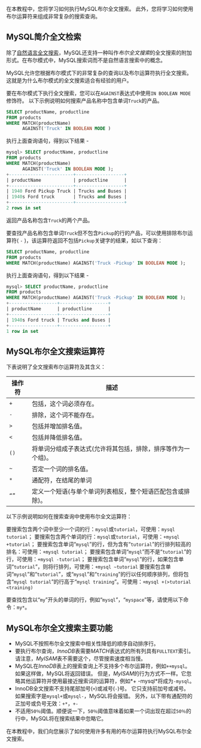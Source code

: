 在本教程中，您将学习如何执行MySQL布尔全文搜索。 此外，您将学习如何使用布尔运算符来组成非常复杂的搜索查询。

## MySQL简介全文检索

除了[自然语言全文搜索](http://www.yiibai.com/mysql/natural-language-search.html)，MySQL还支持一种叫作*布尔全文搜索*的全文搜索的附加形式。在布尔模式中，MySQL搜索词而不是自然语言搜索中的概念。

MySQL允许您根据布尔模式下的非常复杂的查询以及布尔运算符执行全文搜索。这就是为什么布尔模式的全文搜索适合有经验的用户。

要在布尔模式下执行全文搜索，您可以在`AGAINST`表达式中使用`IN BOOLEAN MODE`修饰符。 以下示例说明如何搜索产品名称中包含单词`Truck`的产品。

```sql
SELECT productName, productline
FROM products
WHERE MATCH(productName) 
      AGAINST('Truck' IN BOOLEAN MODE )
```

执行上面查询语句，得到以下结果 -

```sql
mysql> SELECT productName, productline
FROM products
WHERE MATCH(productName) 
      AGAINST('Truck' IN BOOLEAN MODE );
+------------------------+------------------+
| productName            | productline      |
+------------------------+------------------+
| 1940 Ford Pickup Truck | Trucks and Buses |
| 1940s Ford truck       | Trucks and Buses |
+------------------------+------------------+
2 rows in set
```

返回产品名称包含`Truck`的两个产品。

要查找产品名称包含单词`Truck`但不包含`Pickup`的行的产品，可以使用排除布尔运算符( `-` )，该运算符返回不包括`Pickup`关键字的结果，如以下查询：

```sql
SELECT productName, productline
FROM products
WHERE MATCH(productName) AGAINST('Truck -Pickup' IN BOOLEAN MODE );
```

执行上面查询语句，得到以下结果 -

```sql
mysql> SELECT productName, productline
FROM products
WHERE MATCH(productName) AGAINST('Truck -Pickup' IN BOOLEAN MODE );
+------------------+------------------+
| productName      | productline      |
+------------------+------------------+
| 1940s Ford truck | Trucks and Buses |
+------------------+------------------+
1 row in set
```

## MySQL布尔全文搜索运算符

下表说明了全文搜索布尔运算符及其含义：

| 操作符 | 描述                                                         |
| ------ | ------------------------------------------------------------ |
| `+`    | 包括，这个词必须存在。                                       |
| `-`    | 排除，这个词不能存在。                                       |
| `>`    | 包括并增加排名值。                                           |
| `<`    | 包括并降低排名值。                                           |
| `()`   | 将单词分组成子表达式(允许将其包括，排除，排序等作为一个组)。 |
| `~`    | 否定一个词的排名值。                                         |
| `*`    | 通配符，在结尾的单词                                         |
| `“”`   | 定义一个短语(与单个单词列表相反，整个短语匹配包含或排除)。   |

以下示例说明如何在搜索查询中使用布尔全文运算符：

要搜索包含两个词中至少一个词的行：`mysql`或`tutorial`，可使用：`mysql tutorial`；
要搜索包含两个单词的行：`mysql`或`tutorial`，可使用：`+mysql +tutorial`；
要搜索包含单词“`mysql`”的行，但为含有“`tutorial`”的行排列较高的排名：可使用：`+mysql tutorial`；
要搜索包含单词“`mysql`”而不是“`tutorial`”的行，可使用：`+mysql -tutorial`；
要搜索包含单词“`mysql`”的行，如果包含单词“`tutorial`”，则将行排列，可使用：`+mysql ~tutorial`
要搜索包含单词“`mysql`”和“`tutorial`”，或“`mysql`”和“`training`”的行以任何顺序排列，但将包含“`mysql tutorial`”的行高于“`mysql training`”。可使用：`+mysql +(>tutorial <training)`

要查找包含以“`my`”开头的单词的行，例如“`mysql`”，“`myspace`”等，请使用以下命令：`my*`。

## MySQL布尔全文搜索主要功能

- MySQL不按照布尔全文搜索中相关性降低的顺序自动排序行。
- 要执行布尔查询，*InnoDB*表需要*MATCH*表达式的所有列具有`FULLTEXT`索引。 请注意，*MyISAM*表不需要这个，尽管搜索速度相当慢。
- MySQL在*InnoDB*表上的搜索查询上不支持多个布尔运算符，例如`++mysql`。 如果这样做，MySQL将返回错误。 但是，*MyISAM*的行为方式不一样。它忽略其他运算符并使用最接近搜索词的运算符，例如*+ -mysql*将成为`-mysql`。
- InnoDB全文搜索不支持尾部加号(`+`)或减号(`-`)号。 它只支持前加号或减号。 如果搜索字是`mysql+`或`mysql-`，MySQL将会报错。 另外，以下带有通配符的正加号或负号无效：`+*`，`+-`
- 不适用`50％`阈值。顺便说一下，`50％`阈值意味着如果一个词出现在超过`50％`的行中，MySQL将在搜索结果中忽略它。

在本教程中，我们向您展示了如何使用许多有用的布尔运算符执行MySQL布尔全文搜索。